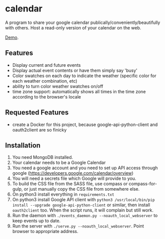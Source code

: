 # calendar

A program to share your google calendar publically/conveniently/beautifully with others.  Host a read-only version of your calendar on the web.


[Demo](http://learnnation.org/schedule.html).


## Features

  * Display current and future events
  * Display actual event contents or have them simply say 'busy'
  * Color swatches on each day to indicate the weather (specific color for each weather combination, etc)
  * ability to turn color weather swatches on/off
  * time zone support: automatically shows all times in the time zone according to the browser's locale

## Requested Features

  * create a Docker for this project, because google-api-python-client and oauth2client are so finicky

## Installation

  1. You need MongoDB installed.
  2. Your calendar needs to be a Google Calendar
  3. You need a google account and you need to set up API access through google (https://developers.google.com/calendar/overview)
  4. You will need a secrets file which Google will provide to you.
  5. To build the CSS file from the SASS file, use compass or compass-for-gulp, or just manually copy the CSS file from somewhere else.
  6. On python3 install everything in `requirements.txt`
  7. On python3 install Google API client with `python3 /usr/local/bin/pip install --upgrade google-api-python-client` or similar, then install `oauth2client` too.  When the script runs, it will complain but still work.
  8. Run the daemon with `./events_daemon.py --noauth_local_webserver` to keep events up to date.
  9. Run the server with `./serve.py --noauth_local_webserver`.  Point browser to appropriate address.
